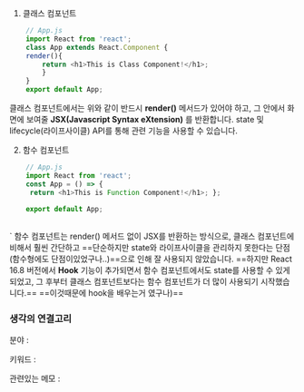 ---
---


1.  클래스 컴포넌트  
    
    
``` js
    // App.js 
    import React from 'react'; 
    class App extends React.Component {   
    render(){
        return <h1>This is Class Component!</h1>;  
        }
	} 
	export default App;
```

클래스 컴포넌트에서는 위와 같이 반드시 **render()** 메서드가 있어야 하고, 그 안에서 화면에 보여줄 **JSX(Javascript Syntax eXtension)** 를 반환합니다. state 및 lifecycle(라이프사이클) API를 통해 관련 기능을 사용할 수 있습니다. 


2. 함수 컴포넌트  
      
       
``` js
    // App.js 
    import React from 'react';
    const App = () => {
     return <h1>This is Function Component!</h1>; }; 
     
    export default App;
    
```
`
함수 컴포넌트는 render() 메서드 없이 JSX를 반환하는 방식으로, 클래스 컴포넌트에 비해서 훨씬 간단하고 ==단순하지만 state와 라이프사이클을 관리하지 못한다는 단점(함수형에도 단점이있었구나..)==으로 인해 잘 사용되지 않았습니다. ==하지만 React 16.8 버전에서 **Hook** 기능이 추가되면서 함수 컴포넌트에서도 state를 사용할 수 있게 되었고, 그 후부터 클래스 컴포넌트보다는 함수 컴포넌트가 더 많이 사용되기 시작했습니다.==  ==이것때문에 hook을 배우는거 였구나)== 


### 생각의 연결고리
분야 :

키워드 :

관련있는 메모 : 
